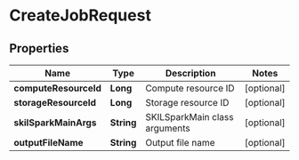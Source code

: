
# CreateJobRequest

## Properties
Name | Type | Description | Notes
------------ | ------------- | ------------- | -------------
**computeResourceId** | **Long** | Compute resource ID |  [optional]
**storageResourceId** | **Long** | Storage resource ID |  [optional]
**skilSparkMainArgs** | **String** | SKILSparkMain class arguments |  [optional]
**outputFileName** | **String** | Output file name |  [optional]



